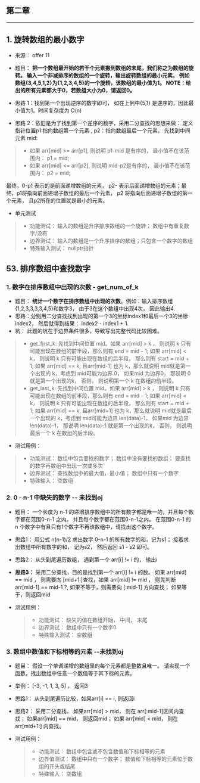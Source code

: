 
## 第二章
---
## 1. 旋转数组的最小数字

- 来源： offer 11

- 题目： **把一个数组最开始的若干个元素搬到数组的末尾，我们称之为数组的旋转。 输入一个非减排序的数组的一个旋转，输出旋转数组的最小元素。 例如数组{3,4,5,1,2}为{1,2,3,4,5}的一个旋转，该数组的最小值为1。 NOTE：给出的所有元素都大于0，若数组大小为0，请返回0。**

- 思路 1：找到第一个出现逆序的数字即可， 如在上例中{5,1} 是逆序的，因此最小值为1。时间复杂度为 O(n)
- 思路 2：依旧是为了找到第一个逆序的数字，采用二分查找的思想来做： 定义指针位置p1:指向数组第一个元素 , p2：指向数组最后一个元素。 先找到中间元素 mid:
> - 如果 arr[mid] >= arr[p1], 则说明 p1-mid 是有序的， 最小值不在该范围内： p1 = mid;  
> - 如果 arr[mid] <= arr[p2], 则说明 mid-p2是有序的， 最小值不在该范围内： p2 = mid;

最终，0-p1 表示的是前面递增数组的元素， p2- 表示后面递增数组的元素；最终，p1将指向前面递增子数组的最后一个元素， p2 将指向后面递增子数组的第一个元素， 且p2所在的位置就是最小的元素。 

- 单元测试
> - 功能测试： 输入的数组是升序排序数组的一个旋转； 数组中有重复数字/没有
> - 边界测试： 输入的数组是一个升序排序的数组；只包含一个数字的数组
> - 特殊输入测试： nullptr指针




## 53. 排序数组中查找数字

### 1. 数字在排序数组中出现的次数 - get_num_of_k

- 题目： **统计一个数字在排序数组中出现的次数**。例如：输入排序数组{1,2,3,3,3,3,4,5}和数字3， 由于3在这个数组中出现4次， 因此输出4.
- 思路：分别用二分查找找到出现的第一个3的坐标index1和最后一个3的坐标index2， 然后就得到结果： index2 - index1 + 1. 
- 坑： 此题的坑在于边界条件很多，导致写出完整代码比较困难。

> - get_first_k: 先找到中间位置 mid。如果 arr[mid] > k ， 则说明 k 只有可能出现在数组的前半段，那么则有 end = mid - 1; 如果 arr[mid] < k， 则说明 k 只有可能出现在数组的后半段， 那么则有 start = mid + 1; 如果 arr[mid] == k, 且arr[mid-1] 也为 k，那么就说明 mid就是第一个出现的 k，考虑到 mid可能为边界 0， 如果mid 为边界0， 那说明 0 就是第一个出现的k， 否则， 则说明第一个 k 在数组的前半段。
> - get_last_k: 先找到中间位置 mid。如果 arr[mid] > k ， 则说明 k 只有可能出现在数组的前半段，那么则有 end = mid - 1; 如果 arr[mid] < k， 则说明 k 只有可能出现在数组的后半段， 那么则有 start = mid + 1; 如果 arr[mid] == k, 且arr[mid+1] 也为 k，那么就说明 mid就是最后一个出现的 k，考虑到 mid可能为边界 len(data)-1， 如果mid 为边界len(data)-1， 那说明 len(data)-1 就是第一个出现的k， 否则， 则说明 最后一个 k 在数组的后半段。


- 测试用例：
> - 功能测试： 数组中包含要找的数字； 数组中没有要找的数组； 要查找的数字再数组中出现一次或多次
> - 边界测试： 查找数组中的最大值，最小值； 数组中只有一个数字
> - 特殊输入： 空数组

### 2. 0 - n-1 中缺失的数字 -- 未找到oj

- 题目： 一个长度为 n-1 的递增排序数组中的所有数字都是唯一的，并且每个数字都在范围0-n-1 之内。 并且每个数字都在范围0-n-1之内。 在范围0-n-1 的n 个数字中有且只有1个数字不再该数组中，请找出这个数字。

- 思路1： 用公式 n(n-1)/2 求出数字 0-n-1 的所有数字的和，记为s1； 接着求出数组中所有数字的和， 记为s2， 然后返回 s1 - s2 即可。
- 思路2： 从头到尾遍历数组， 遇到第一个 arr[i] != i 的， 输出i
- **思路3：** 采用二分查找，目的是找到第一个 arr[i] != i 的数。  如果 arr[mid] == mid ， 则需要向 [mid+1:]查找，如果 arr[mid] != mid ， 则先判断 arr[mid-1] == mid-1 ?, 如果不等于，则需要向 [:mid-1] 方向查找； 如果等于，则返回mid

- 测试用例：
  > - 功能测试： 缺失的值在数组开始， 中间， 末尾
  > - 边界测试： 数组中只有一个数字0
  > - 特殊输入测试： 空数组

### 3. 数组中数值和下标相等的元素 --未找到oj

- 题目： 假设一个单调递增的数组里的每个元素都是整数且唯一。 请实现一个函数，找出数组中任意一个数值等于其下标的元素。 
- 举例： [-3, -1, 1, 3, 5] ， 返回3

- 思路1： 从头到尾遍历比较，如果arr[i] == i, 则返回i 
- 思路2： 采用二分查找， 如果arr[mid] > mid， 则在 arr[:mid-1]区间内查找； 如果arr[mid] == mid， 则返回mid； 如果 arr[mid] < mid， 则在 arr[mid+1:] 内查找。

- 测试用例：
  > - 功能测试： 数组中包含或不包含数值和下标相等的元素
  > - 边界值测试： 数组中只有一个数字； 数值和下标相等的元素位于数组的开头或结尾
  > - 特殊输入： 空数组